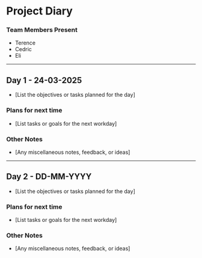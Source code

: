 # Project Diary

### Team Members Present
- Terence
- Cedric
- Eli

---

## Day 1 - 24-03-2025
- [List the objectives or tasks planned for the day]

### Plans for next time
- [List tasks or goals for the next workday]

### Other Notes
- [Any miscellaneous notes, feedback, or ideas]

---

## Day 2 - DD-MM-YYYY
- [List the objectives or tasks planned for the day]

### Plans for next time
- [List tasks or goals for the next workday]

### Other Notes
- [Any miscellaneous notes, feedback, or ideas]
